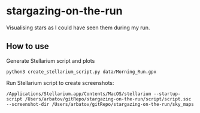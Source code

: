 # stargazing-on-the-run

Visualising stars as I could have seen them during my run.

## How to use

Generate Stellarium script and plots

```
python3 create_stellarium_script.py data/Morning_Run.gpx
```

Run Stellarium script to create screenshots:

```
/Applications/Stellarium.app/Contents/MacOS/stellarium --startup-script /Users/arbatov/gitRepo/stargazing-on-the-run/script/script.ssc --screenshot-dir /Users/arbatov/gitRepo/stargazing-on-the-run/sky_maps
```
